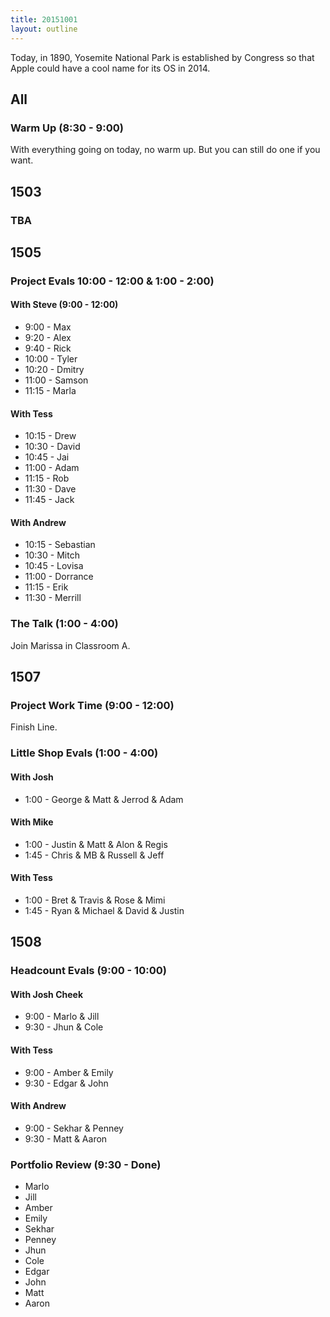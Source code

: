 ```yaml
---
title: 20151001
layout: outline
---
```


Today, in 1890, Yosemite National Park is established by Congress so that Apple could have a cool name for its OS in 2014.

## All

### Warm Up (8:30 - 9:00)

With everything going on today, no warm up. But you can still do one if you want.


## 1503

### TBA


## 1505

### Project Evals 10:00 - 12:00 & 1:00 - 2:00)

#### With Steve (9:00 - 12:00)

* 9:00 - Max
* 9:20 - Alex
* 9:40 - Rick 
* 10:00 - Tyler
* 10:20 - Dmitry
* 11:00 - Samson
* 11:15 - Marla

#### With Tess

* 10:15 - Drew
* 10:30 - David
* 10:45 - Jai
* 11:00 - Adam
* 11:15 - Rob
* 11:30 - Dave
* 11:45 - Jack

#### With Andrew 

* 10:15 - Sebastian
* 10:30 - Mitch
* 10:45 - Lovisa
* 11:00 - Dorrance
* 11:15 - Erik
* 11:30 - Merrill


### The Talk (1:00 - 4:00)

Join Marissa in Classroom A.


## 1507

### Project Work Time (9:00 - 12:00)

Finish Line.

### Little Shop Evals (1:00 - 4:00)

#### With Josh

* 1:00 - George & Matt & Jerrod & Adam

#### With Mike

* 1:00 - Justin & Matt & Alon & Regis
* 1:45 - Chris & MB & Russell & Jeff

#### With Tess

* 1:00 - Bret & Travis & Rose & Mimi
* 1:45 - Ryan & Michael & David & Justin


## 1508

### Headcount Evals (9:00 - 10:00)

#### With Josh Cheek

* 9:00 - Marlo & Jill
* 9:30 - Jhun & Cole

#### With Tess

* 9:00 - Amber & Emily
* 9:30 - Edgar & John

#### With Andrew 

* 9:00 - Sekhar & Penney
* 9:30 - Matt & Aaron

### Portfolio Review (9:30 - Done)

* Marlo
* Jill
* Amber
* Emily
* Sekhar
* Penney
* Jhun
* Cole
* Edgar
* John
* Matt
* Aaron

